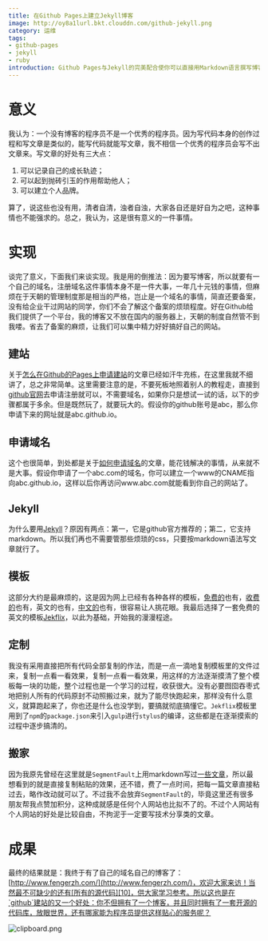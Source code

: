 ```yaml
---
title: 在Github Pages上建立Jekyll博客
image: http://oy8a1lurl.bkt.clouddn.com/github-jekyll.png
category: 运维
tags:
- github-pages
- jekyll
- ruby
introduction: Github Pages与Jekyll的完美配合使你可以直接用Markdown语言撰写博客。
---
```


# 意义

我认为：一个没有博客的程序员不是一个优秀的程序员。因为写代码本身的创作过程和写文章是类似的，能写代码就能写文章，我不相信一个优秀的程序员会写不出文章来。写文章的好处有三大点：

1. 可以记录自己的成长轨迹；
2. 可以起到抛砖引玉的作用帮助他人；
3. 可以建立个人品牌。

算了，说这些也没有用，清者自清，浊者自浊，大家各自还是好自为之吧，这种事情也不能强求的。总之，我认为，这是很有意义的一件事情。

# 实现

谈完了意义，下面我们来谈实现。我是用的倒推法：因为要写博客，所以就要有一个自己的域名，注册域名这件事情本身不是一件大事，一年几十元钱的事情，但麻烦在于天朝的管理制度那是相当的严格，岂止是一个域名的事情，简直还要备案，没有给企业干过网站的同学，你们不会了解这个备案的烦琐程度。好在Github给我们提供了一个平台，我的博客又不放在国内的服务器上，天朝的制度自然管不到我喽。省去了备案的麻烦，让我们可以集中精力好好搞好自己的网站。

## 建站

关于[怎么在Github的Pages上申请建站][1]的文章已经如汗牛充栋，在这里我就不细讲了，总之非常简单。这里需要注意的是，不要死板地照着别人的教程走，直接到[github官网][2]去申请注册就可以，不需要域名，如果你只是想试一试的话，以下的步骤都属于多余。但是既然玩了，就要玩大的。假设你的github账号是abc，那么你申请下来的网址就是abc.github.io。

## 申请域名

这个也很简单，到处都是关于[如何申请域名][3]的文章，能花钱解决的事情，从来就不是大事。假设你申请了一个abc.com的域名，你可以建立一个www的CNAME指向abc.github.io，这样以后你再访问www.abc.com就能看到你自己的网站了。

## Jekyll

为什么要用[Jekyll][4]？原因有两点：第一，它是github官方推荐的；第二，它支持markdown。所以我们再也不需要管那些烦琐的css，只要按markdown语法写文章就行了。

## 模板

这部分大约是最麻烦的，这是因为网上已经有各种各样的模板，[免费的][5]也有，[收费的][6]也有，英文的也有，[中文的][7]也有，很容易让人挑花眼。我最后选择了一套免费的英文的模板[Jekflix][8]，以此为基础，开始我的漫漫程途。

## 定制

我没有采用直接把所有代码全部复制的作法，而是一点一滴地复制模板里的文件过来，复制一点看一看效果，复制一点看一看效果，用这样的方法逐渐摸清了整个模板每一块的功能，整个过程也是一个学习的过程，收获很大。没有必要囫囵吞枣式地把别人所有的代码原封不动照搬过来，就为了能尽快跑起来，那样没有什么意义，就算跑起来了，你也还是什么也没学到，要搞就彻底搞懂它。`Jekflix`模板里用到了`npm`的`package.json`来引入`gulp`进行`stylus`的编译，这些都是在逐渐摸索的过程中逐步搞清的。

## 搬家

因为我原先曾经在这里就是`SegmentFault`上用markdown写过[一些文章][9]，所以最想看到的就是直接复制粘贴的效果，还不错，费了一点时间，把每一篇文章直接粘过去，略作改动就可以了。不过我不会放弃`SegmentFault`的，毕竟这里还有很多朋友帮我点赞加积分，这种成就感是任何个人网站也比拟不了的。不过个人网站有个人网站的好处是比较自由，不拘泥于一定要写技术分享类的文章。

# 成果

最终的结果就是：我终于有了自己的域名自己的博客了：[http://www.fengerzh.com/](http://www.fengerzh.com/)，欢迎大家来访！当然最不可缺少的还有[所有的源代码][10]，供大家学习参考。所以这也是在`github`建站的又一个好处：你不但拥有了一个博客，并且同时拥有了一套开源的代码库，放眼世界，还有哪家能为程序员提供这样贴心的服务呢？


![clipboard.png](https://segmentfault.com/img/bVW5Q9)



  [1]: http://www.cnfeat.com/blog/2014/05/10/how-to-build-a-blog/
  [2]: https://pages.github.com/
  [3]: https://www.ename.net/
  [4]: https://jekyllrb.com/
  [5]: http://jekyllthemes.org/
  [6]: https://themeforest.net/category/static-site-generators/jekyll
  [7]: https://www.zhihu.com/question/20223939
  [8]: http://jekyllthemes.org/themes/jekflix/
  [9]: https://segmentfault.com/blog/fengerzh
  [10]: https://github.com/fengerzh/fengerzh.github.io
